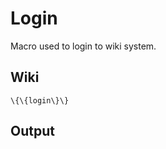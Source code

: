 Login
=====

Macro used to login to wiki system.

Wiki
----

~~~~ {.sourceCode .python}
\{\{login\}\}
~~~~

Output
------
